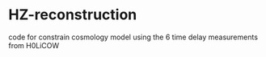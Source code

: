 # HZ-reconstruction
code for constrain cosmology model using the 6 time delay measurements from  H0LiCOW
